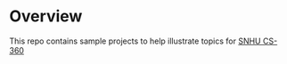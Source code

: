 # Overview

This repo contains sample projects to help illustrate topics for [SNHU CS-360](https://www.snhu.edu/admission/academic-catalogs#/courses/4kSDtpStl?q=cs360)